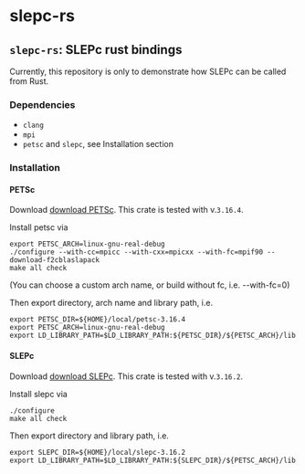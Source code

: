 # slepc-rs

## `slepc-rs`: SLEPc rust bindings

Currently, this repository is only to demonstrate
how SLEPc can be called from Rust.

### Dependencies
- `clang`
- `mpi`
- `petsc` and `slepc`, see Installation section

### Installation

#### PETSc
Download [download PETSc](https://petsc.org/release/download/). This
crate is tested with v.`3.16.4`.

Install petsc via
```
export PETSC_ARCH=linux-gnu-real-debug
./configure --with-cc=mpicc --with-cxx=mpicxx --with-fc=mpif90 --download-f2cblaslapack
make all check
```
(You can choose a custom arch name, or build without fc, i.e. --with-fc=0)

Then export directory, arch name and library path, i.e.
```
export PETSC_DIR=${HOME}/local/petsc-3.16.4
export PETSC_ARCH=linux-gnu-real-debug
export LD_LIBRARY_PATH=$LD_LIBRARY_PATH:${PETSC_DIR}/${PETSC_ARCH}/lib
```

#### SLEPc
Download [download SLEPc](https://slepc.upv.es/download/). This
crate is tested with v.`3.16.2`.

Install slepc via
```
./configure
make all check
```
Then export directory and library path, i.e.
```
export SLEPC_DIR=${HOME}/local/slepc-3.16.2
export LD_LIBRARY_PATH=$LD_LIBRARY_PATH:${SLEPC_DIR}/${PETSC_ARCH}/lib
```
